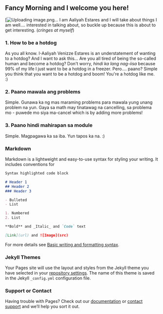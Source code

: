 ## Fancy Morning and I welcome you here!
[![Uploading image.png…](url)
I am Aaliyah Estares and I will take about things I am well.... interested in talking about, so buckle up because this is about to get interesting. (_cringes at myself_)

### 1. How to be a hotdog
As you all know. I-Aaliyah Venizze Estares is an understatement of wanting to a hotdog? And I want to ask this... Are you all tired of being the so-called human and become a hotdog? Don't worry, _hindi ka lang nag-iisa_ because 99% of my life I just want to be a hotdog in a freezer. Pero.... paano? Simple you think that you want to be a hotdog and boom! You're a hotdog like me. :)

### 2. Paano mawala ang problems
Simple. Gunawa ka ng mas maraming problems para mawala yung unang problem na yun. Gaya sa math may tinatawag na cancelling, sa problema mo - puwede mo siya ma-cancel which is by adding more problems!

### 3. Paano hindi mahirapan sa module
Simple. Magpagawa ka sa iba. Yun tapos ka na. :)

### Markdown

Markdown is a lightweight and easy-to-use syntax for styling your writing. It includes conventions for

```markdown
Syntax highlighted code block

# Header 1
## Header 2
### Header 3

- Bulleted
- List

1. Numbered
2. List

**Bold** and _Italic_ and `Code` text

[Link](url) and ![Image](src)
```

For more details see [Basic writing and formatting syntax](https://docs.github.com/en/github/writing-on-github/getting-started-with-writing-and-formatting-on-github/basic-writing-and-formatting-syntax).

### Jekyll Themes

Your Pages site will use the layout and styles from the Jekyll theme you have selected in your [repository settings](https://github.com/EstaresAal/EstaresAal.github.io/settings/pages). The name of this theme is saved in the Jekyll `_config.yml` configuration file.

### Support or Contact

Having trouble with Pages? Check out our [documentation](https://docs.github.com/categories/github-pages-basics/) or [contact support](https://support.github.com/contact) and we’ll help you sort it out.
